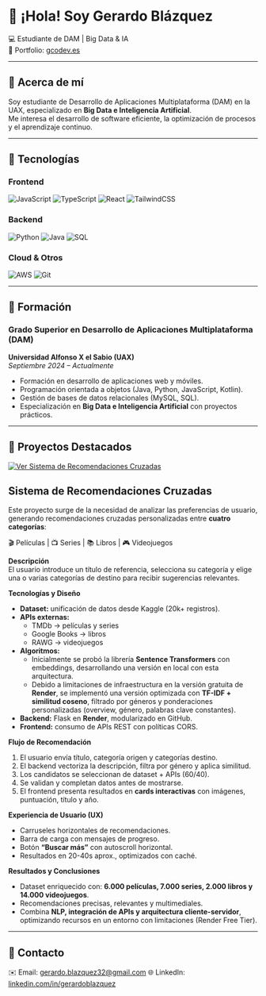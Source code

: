 # 👋 ¡Hola! Soy Gerardo Blázquez  

💻 Estudiante de DAM | Big Data & IA  
📌 Portfolio: [gcodev.es](https://gcodev.es/)  

---

## 🔷 Acerca de mí  

Soy estudiante de Desarrollo de Aplicaciones Multiplataforma (DAM) en la UAX, especializado en **Big Data e Inteligencia Artificial**.  
Me interesa el desarrollo de software eficiente, la optimización de procesos y el aprendizaje continuo.  

---

## 🔷 Tecnologías

### Frontend  
![JavaScript](https://img.shields.io/badge/JavaScript-323330?style=for-the-badge&logo=javascript&logoColor=F7DF1E) ![TypeScript](https://img.shields.io/badge/TypeScript-007ACC?style=for-the-badge&logo=typescript&logoColor=white) ![React](https://img.shields.io/badge/React-20232A?style=for-the-badge&logo=react&logoColor=61DAFB) ![TailwindCSS](https://img.shields.io/badge/Tailwind_CSS-38B2AC?style=for-the-badge&logo=tailwind-css&logoColor=white)  

### Backend  
![Python](https://img.shields.io/badge/Python-14354C?style=for-the-badge&logo=python&logoColor=yellow) ![Java](https://img.shields.io/badge/Java-ED8B00?style=for-the-badge&logo=java&logoColor=white) ![SQL](https://img.shields.io/badge/SQL-025E8C?style=for-the-badge&logo=database&logoColor=white)  

### Cloud & Otros  
![AWS](https://img.shields.io/badge/Amazon_AWS-FF9900?style=for-the-badge&logo=amazonaws&logoColor=white) ![Git](https://img.shields.io/badge/Git-F05032?style=for-the-badge&logo=git&logoColor=white) 

---

## 🔷 Formación  
### **Grado Superior en Desarrollo de Aplicaciones Multiplataforma (DAM)**  
  **Universidad Alfonso X el Sabio (UAX)**  
  _Septiembre 2024 – Actualmente_  
  - Formación en desarrollo de aplicaciones web y móviles.  
  - Programación orientada a objetos (Java, Python, JavaScript, Kotlin).  
  - Gestión de bases de datos relacionales (MySQL, SQL).  
  - Especialización en **Big Data e Inteligencia Artificial** con proyectos prácticos.

---

## 🔷 Proyectos Destacados  
[![Ver Sistema de Recomendaciones Cruzadas](https://img.shields.io/badge/🔗%20Ver%20en%20GitHub-181717?style=for-the-badge&logo=github)](https://github.com/GerardoBlazquez/dataset)  


## Sistema de Recomendaciones Cruzadas  
Este proyecto surge de la necesidad de analizar las preferencias de usuario, generando recomendaciones cruzadas personalizadas entre **cuatro categorías**:  

🎬 Películas | 📺 Series | 📚 Libros | 🎮 Videojuegos  


**Descripción**  
El usuario introduce un título de referencia, selecciona su categoría y elige una o varias categorías de destino para recibir sugerencias relevantes.  


**Tecnologías y Diseño**  
- **Dataset:** unificación de datos desde Kaggle (20k+ registros).  
- **APIs externas:**  
  - TMDb → películas y series  
  - Google Books → libros  
  - RAWG → videojuegos  
- **Algoritmos:**  
  - Inicialmente se probó la librería **Sentence Transformers** con embeddings, desarrollando una versión en local con esta arquitectura.  
  - Debido a limitaciones de infraestructura en la versión gratuita de **Render**, se implementó una versión optimizada con **TF-IDF + similitud coseno**, filtrado por géneros y ponderaciones personalizadas (overview, género, palabras clave constantes).  
- **Backend:** Flask en **Render**, modularizado en GitHub.  
- **Frontend:** consumo de APIs REST con políticas CORS.

  
**Flujo de Recomendación**  
1. El usuario envía título, categoría origen y categorías destino.  
2. El backend vectoriza la descripción, filtra por género y aplica similitud.  
3. Los candidatos se seleccionan de dataset + APIs (60/40).  
4. Se validan y completan datos antes de mostrarse.  
5. El frontend presenta resultados en **cards interactivas** con imágenes, puntuación, título y año.  


**Experiencia de Usuario (UX)**  
- Carruseles horizontales de recomendaciones.  
- Barra de carga con mensajes de progreso.  
- Botón **“Buscar más”** con autoscroll horizontal.  
- Resultados en 20-40s aprox., optimizados con caché.  


**Resultados y Conclusiones**  
- Dataset enriquecido con: **6.000 películas, 7.000 series, 2.000 libros y 14.000 videojuegos**.  
- Recomendaciones precisas, relevantes y multimediales.  
- Combina **NLP, integración de APIs y arquitectura cliente-servidor**, optimizando recursos en un entorno con limitaciones (Render Free Tier).  

---

## 🔷 Contacto  
✉️ Email: gerardo.blazquez32@gmail.com
🌐 LinkedIn: [linkedin.com/in/gerardoblazquez](https://www.linkedin.com/in/gerardo-bl%C3%A1zquez-moreno-a71551195/)  
